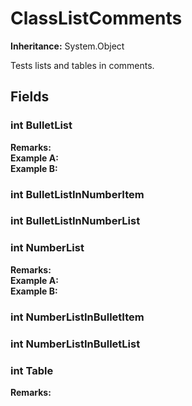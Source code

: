 # ClassListComments

**Inheritance:** System.Object  
  
Tests lists and tables in comments.

## Fields

### int BulletList

**Remarks:**  
**Example A:**  
**Example B:**  

### int BulletListInNumberItem

### int BulletListInNumberList

### int NumberList

**Remarks:**  
**Example A:**  
**Example B:**  

### int NumberListInBulletItem

### int NumberListInBulletList

### int Table

**Remarks:**  

